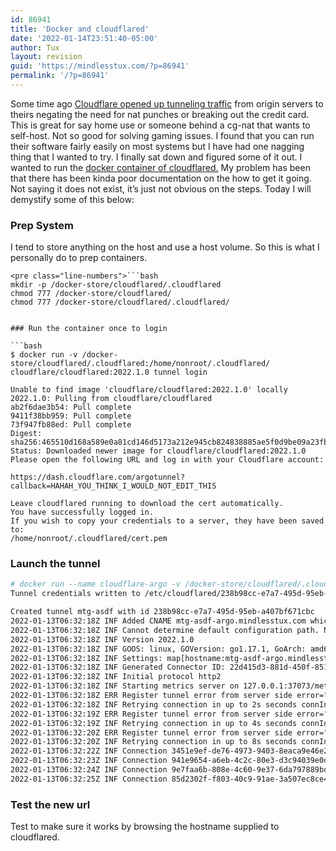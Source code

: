 ```yaml
---
id: 86941
title: 'Docker and cloudflared'
date: '2022-01-14T23:51:40-05:00'
author: Tux
layout: revision
guid: 'https://mindlesstux.com/?p=86941'
permalink: '/?p=86941'
---
```


Some time ago [Cloudflare opened up tunneling traffic](https://blog.cloudflare.com/tunnel-for-everyone/) from origin servers to theirs negating the need for nat punches or breaking out the credit card. This is great for say home use or someone behind a cg-nat that wants to self-host. Not so good for solving gaming issues. I found that you can run their software fairly easily on most systems but I have had one nagging thing that I wanted to try. I finally sat down and figured some of it out. I wanted to run the [docker container of cloudflared.](https://hub.docker.com/r/cloudflare/cloudflared) My problem has been that there has been kinda poor documentation on the how to get it going. Not saying it does not exist, it’s just not obvious on the steps. Today I will demystify some of this below:

### Prep System

I tend to store anything on the host and use a host volume. So this is what I personally do to prep containers.

```
<pre class="line-numbers">```bash
mkdir -p /docker-store/cloudflared/.cloudflared
chmod 777 /docker-store/cloudflared/
chmod 777 /docker-store/cloudflared/.cloudflared/
```
```

### Run the container once to login

```bash
$ docker run -v /docker-store/cloudflared/.cloudflared:/home/nonroot/.cloudflared/ cloudflare/cloudflared:2022.1.0 tunnel login

Unable to find image 'cloudflare/cloudflared:2022.1.0' locally
2022.1.0: Pulling from cloudflare/cloudflared
ab2f6dae3b54: Pull complete 
9411f38bb959: Pull complete 
73f947fb88ed: Pull complete 
Digest: sha256:465510d168a589e0a81cd146d5173a212e945cb824838885ae5f0d9be09a23fb
Status: Downloaded newer image for cloudflare/cloudflared:2022.1.0
Please open the following URL and log in with your Cloudflare account:

https://dash.cloudflare.com/argotunnel?callback=HAHAH_YOU_THINK_I_WOULD_NOT_EDIT_THIS

Leave cloudflared running to download the cert automatically.
You have successfully logged in.
If you wish to copy your credentials to a server, they have been saved to:
/home/nonroot/.cloudflared/cert.pem

```

### Launch the tunnel

```bash
# docker run --name cloudflare-argo -v /docker-store/cloudflared/.cloudflared:/etc/cloudflared cloudflare/cloudflared:2022.1.0 tunnel --no-autoupdate --name mtg-asdf --hostname mtg-asdf-argo.mindlesstux.com --url http://172.16.10.235:80 
Tunnel credentials written to /etc/cloudflared/238b98cc-e7a7-495d-95eb-a407bf671cbc.json. cloudflared chose this file based on where your origin certificate was found. Keep this file secret. To revoke these credentials, delete the tunnel.

Created tunnel mtg-asdf with id 238b98cc-e7a7-495d-95eb-a407bf671cbc
2022-01-13T06:32:18Z INF Added CNAME mtg-asdf-argo.mindlesstux.com which will route to this tunnel
2022-01-13T06:32:18Z INF Cannot determine default configuration path. No file [config.yml config.yaml] in [~/.cloudflared ~/.cloudflare-warp ~/cloudflare-warp /etc/cloudflared /usr/local/etc/cloudflared]
2022-01-13T06:32:18Z INF Version 2022.1.0
2022-01-13T06:32:18Z INF GOOS: linux, GOVersion: go1.17.1, GoArch: amd64
2022-01-13T06:32:18Z INF Settings: map[hostname:mtg-asdf-argo.mindlesstux.com n:mtg-asdf name:mtg-asdf no-autoupdate:true url:http://172.16.10.235:80]
2022-01-13T06:32:18Z INF Generated Connector ID: 22d415d3-881d-450f-851e-4151560e41a6
2022-01-13T06:32:18Z INF Initial protocol http2
2022-01-13T06:32:18Z INF Starting metrics server on 127.0.0.1:37073/metrics
2022-01-13T06:32:18Z ERR Register tunnel error from server side error="Unauthorized: Record for tunnel not found" connIndex=0
2022-01-13T06:32:18Z INF Retrying connection in up to 2s seconds connIndex=0
2022-01-13T06:32:19Z ERR Register tunnel error from server side error="Unauthorized: Record for tunnel not found" connIndex=0
2022-01-13T06:32:19Z INF Retrying connection in up to 4s seconds connIndex=0
2022-01-13T06:32:20Z ERR Register tunnel error from server side error="Unauthorized: Record for tunnel not found" connIndex=0
2022-01-13T06:32:20Z INF Retrying connection in up to 8s seconds connIndex=0
2022-01-13T06:32:22Z INF Connection 3451e9ef-de76-4973-9403-8eaca9e46e24 registered connIndex=0 location=ATL
2022-01-13T06:32:23Z INF Connection 941e9654-a6eb-4c2c-80e3-d3c94039e0dd registered connIndex=1 location=IAD
2022-01-13T06:32:24Z INF Connection 9e7faa6b-808e-4c60-9e37-6da797889bd0 registered connIndex=2 location=ATL
2022-01-13T06:32:25Z INF Connection 85d2302f-f803-40c9-91ae-3a507ec8ce49 registered connIndex=3 location=IAD

```

### Test the new url

Test to make sure it works by browsing the hostname supplied to cloudflared.